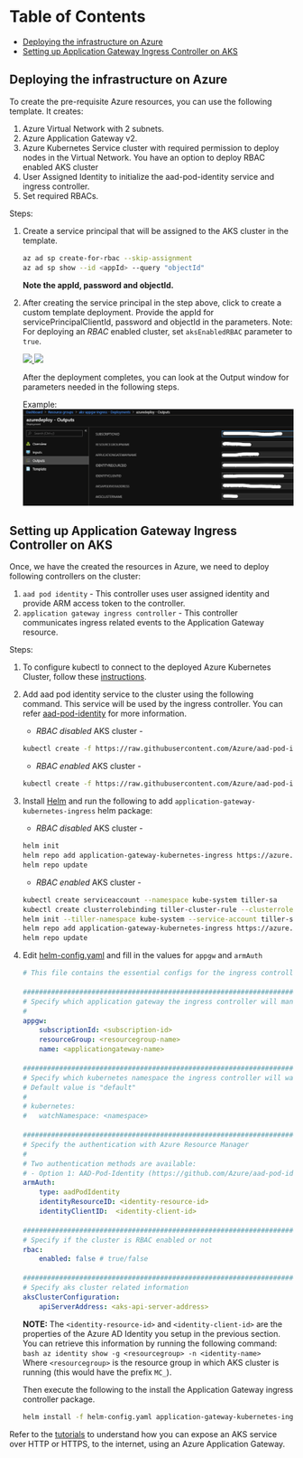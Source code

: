 # Table of Contents
- [Deploying the infrastructure on Azure](#deploying-the-infrastructure-on-azure)
- [Setting up Application Gateway Ingress Controller on AKS](#setting-up-application-gateway-ingress-controller-on-aks)

## Deploying the infrastructure on Azure

To create the pre-requisite Azure resources, you can use the following template. It creates:
1) Azure Virtual Network with 2 subnets.
2) Azure Application Gateway v2.
3) Azure Kubernetes Service cluster with required permission to deploy nodes in the Virtual Network. You have an option to deploy RBAC enabled AKS cluster
4) User Assigned Identity to initialize the aad-pod-identity service and ingress controller.
5) Set required RBACs.


Steps:

1) Create a service principal that will be assigned to the AKS cluster in the template.
    ```bash
    az ad sp create-for-rbac --skip-assignment
    az ad sp show --id <appId> --query "objectId"
    ```
    **Note the appId, password and objectId.**

2) After creating the service principal in the step above, click to create a custom template deployment. Provide the appId for servicePrincipalClientId, password and objectId in the parameters.
    Note: For deploying an *RBAC* enabled cluster, set `aksEnabledRBAC` parameter to `true`.

    <a href="https://portal.azure.com/#create/Microsoft.Template/uri/https%3A%2F%2Fraw.githubusercontent.com%2FAzure%2Fapplication-gateway-kubernetes-ingress%2Fmaster%2Fdeploy%2Fazuredeploy.json" target="_blank">
        <img src="http://azuredeploy.net/deploybutton.png"/>
    </a>
    <a href="http://armviz.io/#/?load=https%3A%2F%2Fraw.githubusercontent.com%2FAzure%2Fapplication-gateway-kubernetes-ingress%2Fmaster%2Fdeploy%2Fazuredeploy.json" target="_blank">
        <img src="http://armviz.io/visualizebutton.png"/>
    </a>

    After the deployment completes, you can look at the Output window for parameters needed in the following steps.

    Example:
    ![Deployment Output](images/deployment-output.png)

## Setting up Application Gateway Ingress Controller on AKS

Once, we have the created the resources in Azure, we need to deploy following controllers on the cluster:
1) `aad pod identity` - This controller uses user assigned identity and provide ARM access token to the controller.
2) `application gateway ingress controller` - This controller communicates ingress related events to the Application Gateway resource.

Steps:

1) To configure kubectl to connect to the deployed Azure Kubernetes Cluster, follow these [instructions](https://docs.microsoft.com/en-us/azure/aks/kubernetes-walkthrough#connect-to-the-cluster).

2) Add aad pod identity service to the cluster using the following command. This service will be used by the ingress controller. You can refer [aad-pod-identity](https://github.com/Azure/aad-pod-identity) for more information.  
    * *RBAC disabled* AKS cluster -
    ```bash
    kubectl create -f https://raw.githubusercontent.com/Azure/aad-pod-identity/master/deploy/infra/deployment.yaml`
    ```

    * *RBAC enabled* AKS cluster -
    ```bash
    kubectl create -f https://raw.githubusercontent.com/Azure/aad-pod-identity/master/deploy/infra/deployment-rbac.yaml
    ```

3) Install [Helm](https://docs.microsoft.com/en-us/azure/aks/kubernetes-helm) and run the following to add `application-gateway-kubernetes-ingress` helm package:

    * *RBAC disabled* AKS cluster -
    ```bash
    helm init
    helm repo add application-gateway-kubernetes-ingress https://azure.github.io/application-gateway-kubernetes-ingress/helm/
    helm repo update
    ```

    * *RBAC enabled* AKS cluster -
    ```bash
    kubectl create serviceaccount --namespace kube-system tiller-sa
    kubectl create clusterrolebinding tiller-cluster-rule --clusterrole=cluster-admin --serviceaccount=kube-system:tiller-sa
    helm init --tiller-namespace kube-system --service-account tiller-sa
    helm repo add application-gateway-kubernetes-ingress https://azure.github.io/application-gateway-kubernetes-ingress/helm/
    helm repo update
    ```

4) Edit [helm-config.yaml](example/helm-config.yaml) and fill in the values for `appgw` and `armAuth`
    ```yaml
    # This file contains the essential configs for the ingress controller helm chart

    ################################################################################
    # Specify which application gateway the ingress controller will manage
    #
    appgw:
        subscriptionId: <subscription-id>
        resourceGroup: <resourcegroup-name>
        name: <applicationgateway-name>

    ################################################################################
    # Specify which kubernetes namespace the ingress controller will watch
    # Default value is "default"
    #
    # kubernetes:
    #   watchNamespace: <namespace>

    ################################################################################
    # Specify the authentication with Azure Resource Manager
    #
    # Two authentication methods are available:
    # - Option 1: AAD-Pod-Identity (https://github.com/Azure/aad-pod-identity)
    armAuth:
        type: aadPodIdentity
        identityResourceID: <identity-resource-id>
        identityClientID:  <identity-client-id>

    ################################################################################
    # Specify if the cluster is RBAC enabled or not
    rbac:
        enabled: false # true/false

    ################################################################################
    # Specify aks cluster related information
    aksClusterConfiguration:
        apiServerAddress: <aks-api-server-address>
    ```
    **NOTE:** The `<identity-resource-id>` and `<identity-client-id>` are the properties of the Azure AD Identity you setup in the previous section. You can retrieve this information by running the following command:  
        ```bash
        az identity show -g <resourcegroup> -n <identity-name>
        ```  
        Where `<resourcegroup>` is the resource group in which AKS cluster is running (this would have the prefix `MC_`).

    Then execute the following to the install the Application Gateway ingress controller package.  
    ```bash
    helm install -f helm-config.yaml application-gateway-kubernetes-ingress/ingress-azure
    ```

Refer to the [tutorials](tutorial.md) to understand how you can expose an AKS service over HTTP or HTTPS, to the internet, using an Azure Application Gateway.